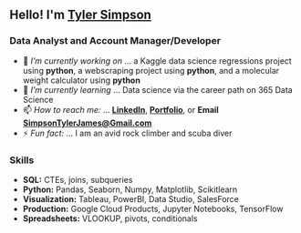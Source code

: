 ## Hello! I'm [Tyler Simpson](https://www.tylerjsimpson.com/)
### Data Analyst and Account Manager/Developer
- 🔭 *I’m currently working on* ... a Kaggle data science regressions project using **python**, a webscraping project using **python**, and a molecular weight calculator using **python**
- 🌱 *I’m currently learning* ... Data science via the career path on 365 Data Science
- 📫 *How to reach me:* ... **[LinkedIn](https://www.linkedin.com/in/tj-simpson/)**, **[Portfolio](https://www.tylerjsimpson.com/)**, or **Email SimpsonTylerJames@Gmail.com**
- ⚡ *Fun fact:* ... I am an avid rock climber and scuba diver  

### Skills
* **SQL:** CTEs, joins, subqueries
* **Python:** Pandas, Seaborn, Numpy, Matplotlib, Scikitlearn
* **Visualization:** Tableau, PowerBI, Data Studio, SalesForce
* **Production:** Google Cloud Products, Jupyter Notebooks, TensorFlow
* **Spreadsheets:** VLOOKUP, pivots, conditionals
